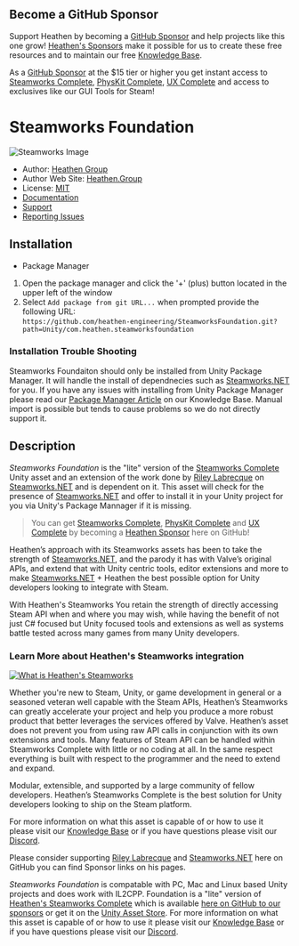 ## Become a GitHub Sponsor
Support Heathen by becoming a [GitHub Sponsor](https://github.com/sponsors/heathen-engineering) and help projects like this one grow! [Heathen's Sponsors](https://github.com/sponsors/heathen-engineering) make it possible for us to create these free resources and to maintain our free [Knowledge Base](https://kb.heathenengineering.com/company/introduction). 

As a [GitHub Sponsor](https://github.com/sponsors/heathen-engineering) at the $15 tier or higher you get instant access to [Steamworks Complete](https://www.heathen.group/steamworks), [PhysKit Complete](https://www.heathen.group/physkit), [UX Complete](https://www.heathen.group/ux) and access to exclusives like our GUI Tools for Steam!

# Steamworks Foundation
![Steamworks Image](https://static.wixstatic.com/media/6ca001_1db279a94080471eae00168e27dce4c3~mv2.png/v1/crop/x_0,y_0,w_2400,h_993/fill/w_980,h_406,al_c,usm_0.66_1.00_0.01,enc_auto/SteamMarketing.png)
* Author: [Heathen Group](https://github.com/sponsors/heathen-engineering)
* Author Web Site: [Heathen.Group](https://heathen.group)
* License: [MIT](https://github.com/heathen-engineering/SteamworksFoundation/blob/main/LICENSE.md)
* [Documentation](https://kb.heathenengineering.com/assets/steamworks)
* [Support](https://discord.gg/6X3xrRc)
* [Reporting Issues](https://github.com/heathen-engineering/SteamworksFoundation/issues)

## Installation
* Package Manager
1) Open the package manager and click the '+' (plus) button located in the upper left of the window
2) Select `Add package from git URL...` when prompted provide the following URL:  
`https://github.com/heathen-engineering/SteamworksFoundation.git?path=Unity/com.heathen.steamworksfoundation`  

### Installation Trouble Shooting
Steamworks Foundaiton should only be installed from Unity Package Manager. It will handle the install of dependnecies such as [Steamworks.NET](https://github.com/rlabrecque/Steamworks.NET) for you. If you have any issues with installing from Unity Package Manager please read our [Package Manager Article](https://kb.heathenengineering.com/company/concepts/package-manager-install) on our Knowledge Base. Manual import is possible but tends to cause problems so we do not directly support it.

## Description
_Steamworks Foundation_ is the "lite" version of the [Steamworks Complete](https://www.heathen.group/steamworks) Unity asset and an extension of the work done by [Riley Labrecque](https://github.com/rlabrecque) on [Steamworks.NET](https://github.com/rlabrecque/Steamworks.NET) and is dependent on it. This asset will check for the presence of [Steamworks.NET](https://github.com/rlabrecque/Steamworks.NET) and offer to install it in your Unity project for you via Unity's Package Mannager if it is missing.

> You can get [Steamworks Complete](https://www.heathen.group/steamworks), [PhysKit Complete](https://www.heathen.group/physkit) and [UX Complete](https://www.heathen.group/ux) by becoming a [Heathen Sponsor](https://github.com/sponsors/heathen-engineering) here on GitHub!

Heathen’s approach with its Steamworks assets has been to take the strength of [Steamworks.NET](https://github.com/rlabrecque/Steamworks.NET), and the parody it has with Valve’s original APIs, and extend that with Unity centric tools, editor extensions and more to make [Steamworks.NET](https://github.com/rlabrecque/Steamworks.NET) + Heathen the best possible option for Unity developers looking to integrate with Steam. 

With Heathen's Steamworks You retain the strength of directly accessing Steam API when and where you may wish, while having the benefit of not just C# focused but Unity focused tools and extensions as well as systems battle tested across many games from many Unity developers. 

### Learn More about Heathen's Steamworks integration
[![What is Heathen's Steamworks](https://static.wixstatic.com/media/6ca001_d8db9e631f42495e87f65272f4eea058~mv2.png)](https://www.youtube.com/watch?v=6ujmZI1qUYI "What is Heathen's Steamworks")

Whether you're new to Steam, Unity, or game development in general or a seasoned veteran well capable with the Steam APIs, Heathen’s Steamworks can greatly accelerate your project and help you produce a more robust product that better leverages the services offered by Valve. Heathen’s asset does not prevent you from using raw API calls in conjunction with its own extensions and tools. Many features of Steam API can be handled within Steamworks Complete with little or no coding at all. In the same respect everything is built with respect to the programmer and the need to extend and expand. 

Modular, extensible, and supported by a large community of fellow developers. Heathen’s Steamworks Complete is the best solution for Unity developers looking to ship on the Steam platform.

For more information on what this asset is capable of or how to use it please visit our [Knowledge Base](https://kb.heathenengineering.com/assets/steamworks) or if you have questions please visit our [Discord](https://discord.gg/6X3xrRc).

Please consider supporting [Riley Labrecque](https://github.com/rlabrecque) and [Steamworks.NET](https://github.com/rlabrecque/Steamworks.NET) here on GitHub you can find Sponsor links on his pages.

_Steamworks Foundation_ is compatable with PC, Mac and Linux based Unity projects and does work with IL2CPP. Foundation is a "lite" version of [Heathen's Steamworks Complete](https://www.heathen.group/steamworks) which is available [here on GitHub to our sponsors](https://github.com/sponsors/heathen-engineering) or get it on the [Unity Asset Store](https://assetstore.unity.com/packages/tools/integration/steamworks-v2-complete-190316). For more information on what this asset is capable of or how to use it please visit our [Knowledge Base](https://kb.heathenengineering.com/assets/steamworks) or if you have questions please visit our [Discord](https://discord.gg/6X3xrRc).
